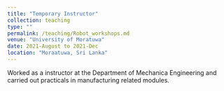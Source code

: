 ```yaml
---
title: "Temporary Instructor"
collection: teaching
type: ""
permalink: /teaching/Robot_workshops.md
venue: "University of Moratuwa"
date: 2021-August to 2021-Dec
location: "Moraatuwa, Sri Lanka"
---
```


Worked as a instructor at the Department of Mechanica Engineering and carried out practicals in manufacturing related modules.
